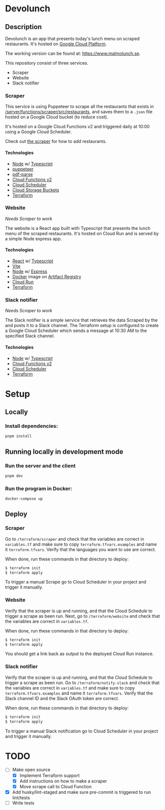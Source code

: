 # Devolunch

## Description

Devolunch is an app that presents today's lunch menu on scraped restaurants. It's hosted on [Google Cloud Platform](https://cloud.google.com/).

The working version can be found at: https://www.malmolunch.se.

This repository consist of three services.

- Scraper
- Website
- Slack notifier

### <a name="scraper">Scraper</a>

This service is using Puppeteer to scrape all the restaurants that exists in [/server/functions/scraper/src/restaurants](/server/functions/scraper/src/restaurants), and saves them to a `.json` file hosted on a Google Cloud bucket (to reduce cost).

It's hosted on a Google Cloud Functions v2 and triggered daily at 10:00 using a Google Cloud Scheduler.

Check out [the scraper](/server/src/scraper/README.md) for how to add restaurants.

#### **Technologies**

- [Node](https://nodejs.org/en) w/ [Typescript](https://www.typescriptlang.org/)
- [puppeteer](https://pptr.dev/)
- [pdf-parse](https://gitlab.com/autokent/pdf-parse)
- [Cloud Functions v2](https://cloud.google.com/functions)
- [Cloud Scheduler](https://cloud.google.com/scheduler)
- [Cloud Storage Buckets](https://cloud.google.com/storage/docs/json_api/v1/buckets)
- [Terraform](https://www.terraform.io/)

### <a name="website">Website</a>

_Needs Scraper to work_

The website is a React app built with Typescript that presents the lunch menu of the scraped restaurants.
It's hosted on Cloud Run and is served by a simple Node express app.

#### **Technologies**

- [React](https://react.dev/) w/ [Typescript](https://www.typescriptlang.org/)
- [Vite](https://vitejs.dev/)
- [Node](https://nodejs.org/en) w/ [Express](https://expressjs.com/)
- [Docker](https://www.docker.com/) image on [Artifact Registry](https://cloud.google.com/artifact-registry)
- [Cloud Run](https://cloud.google.com/run)
- [Terraform](https://www.terraform.io/)

### <a name="notify-slack">Slack notifier</a>

_Needs Scraper to work_

The Slack notifier is a simple service that retrieves the data Scraped by the and posts it to a Slack channel. The Terraform setup is configured to create a Google Cloud Scheduler which sends a message at 10:30 AM to the specified Slack channel.

#### **Technologies**

- [Node](https://nodejs.org/en) w/ [Typescript](https://www.typescriptlang.org/)
- [Cloud Functions v2](https://cloud.google.com/functions)
- [Cloud Scheduler](https://cloud.google.com/scheduler)
- [Terraform](https://www.terraform.io/)

# Setup

## Locally

### Install dependencies:

```sh
pnpm install
```

## Running locally in development mode

### Run the server and the client

```sh
pnpm dev
```

### Run the program in Docker:

```sh
docker-compose up
```

## Deploy

### Scraper

Go to `/terraform/scraper` and check that the variables are correct in `variables.tf` and make sure to copy `terraform.tfvars.examples` and name it `terraform.tfvars`. Verify that the languages you want to use are correct.

When done, run these commands in that directory to deploy:

```sh
$ terraform init
$ terraform apply
```

To trigger a manual Scrape go to Cloud Scheduler in your project and trigger it manually.

### Website

Verify that the scraper is up and running, and that the Cloud Schedule to trigger a scrape as been run.
Next, go to `/terraform/website` and check that the variables are correct in `variables.tf`.

When done, run these commands in that directory to deploy:

```sh
$ terraform init
$ terraform apply
```

You should get a link back as output to the deployed Cloud Run instance.

### Slack notifier

Verify that the scraper is up and running, and that the Cloud Schedule to trigger a scrape as been run.
Go to `/terraform/notify-slack` and check that the variables are correct in `variables.tf` and make sure to copy `terraform.tfvars.examples` and name it `terraform.tfvars`. Verify that the Slack channel ID and the Slack OAuth token are correct.

When done, run these commands in that directory to deploy:

```sh
$ terraform init
$ terraform apply
```

To trigger a manual Slack notification go to Cloud Scheduler in your project and trigger it manually.

# TODO

- [ ] Make open source
  - [x] Implement Terraform support
  - [x] Add instructions on how to make a scraper
  - [x] Move scrape call to Cloud Function
- [x] Add husky/lint-staged and make sure pre-commit is triggered to run lint/tests
- [ ] Write tests

